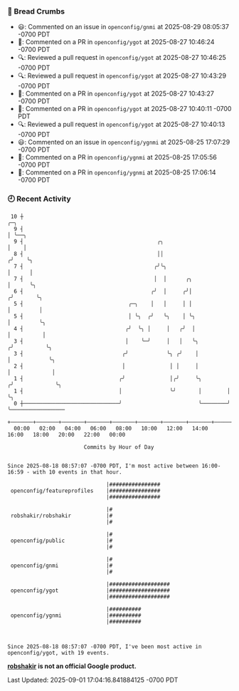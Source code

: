 ### 🍞 Bread Crumbs

 * 😃: Commented on an issue in `openconfig/gnmi` at 2025-08-29 08:05:37 -0700 PDT
 * 💬: Commented on a PR in  `openconfig/ygot` at 2025-08-27 10:46:24 -0700 PDT
 * 🔍: Reviewed a pull request in  `openconfig/ygot` at 2025-08-27 10:46:25 -0700 PDT
 * 🔍: Reviewed a pull request in  `openconfig/ygot` at 2025-08-27 10:43:29 -0700 PDT
 * 💬: Commented on a PR in  `openconfig/ygot` at 2025-08-27 10:43:27 -0700 PDT
 * 💬: Commented on a PR in  `openconfig/ygot` at 2025-08-27 10:40:11 -0700 PDT
 * 🔍: Reviewed a pull request in  `openconfig/ygot` at 2025-08-27 10:40:13 -0700 PDT
 * 😃: Commented on an issue in `openconfig/ygnmi` at 2025-08-25 17:07:29 -0700 PDT
 * 💬: Commented on a PR in  `openconfig/ygnmi` at 2025-08-25 17:05:56 -0700 PDT
 * 💬: Commented on a PR in  `openconfig/ygnmi` at 2025-08-25 17:06:14 -0700 PDT

### 🕘 Recent Activity
```
 10 ┼                                                                    ╭─╮
  9 ┤                                                                    │ ╰──╮
  9 ┤                                          ╭╮                        │    │
  8 ┤                                          ││                       ╭╯    ╰╮
  7 ┤                                         ╭╯╰╮                      │      │
  7 ┤                                         │  │      ╭╮              │      ╰╮
  6 ┤                                        ╭╯  │     ╭╯│             ╭╯       ╰╮
  5 ┤                                 ╭─╮    │   │     │ │             │         │
  5 ┤                                 │ ╰╮  ╭╯   ╰╮    │ ╰╮            │         ╰╮
  4 ┤                                ╭╯  ╰╮ │     │   ╭╯  │            │          │
  3 ┤                                │    ╰─╯     │   │   ╰╮          ╭╯          ╰╮
  3 ┤                               ╭╯            ╰╮ ╭╯    │          │            ╰╮
  2 ┤                               │              │ │     │          │             │
  1 ┤                              ╭╯              │╭╯     ╰╮        ╭╯             ╰╮
  1 ┤                              │               ╰╯       │        │               ╰╮
  0 ┼──────────────────────────────╯                        ╰────────╯                ╰─────────────────
    +───────+───────+───────+───────+───────+───────+───────+───────+───────+───────+───────+───────+────
  00:00   02:00   04:00   06:00   08:00   10:00   12:00   14:00   16:00   18:00   20:00   22:00   00:00   

						Commits by Hour of Day


Since 2025-08-18 08:57:07 -0700 PDT, I'm most active between 16:00-16:59 - with 10 events in that hour.

```



```
                               |################
 openconfig/featureprofiles    |################
                               |################

                               |#
 robshakir/robshakir           |#
                               |#

                               |#
 openconfig/public             |#
                               |#

                               |#
 openconfig/gnmi               |#
                               |#

                               |###################
 openconfig/ygot               |###################
                               |###################

                               |##########
 openconfig/ygnmi              |##########
                               |##########



Since 2025-08-18 08:57:07 -0700 PDT, I've been most active in openconfig/ygot, with 19 events.

```
**[robshakir](mailto:robjs@google.com) is not an official Google product.**  


Last Updated: 2025-09-01 17:04:16.841884125 -0700 PDT
